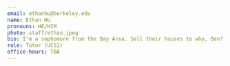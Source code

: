 ```yaml
---
email: ethanhu@berkeley.edu
name: Ethan Hu
pronouns: HE/HIM
photo: staff/ethan.jpeg
bio: I'm a sophomore from the Bay Area. Sell their houses to who, Ben? Aquaman? 
role: Tutor (UCS1)
office-hours: TBA
---
```

